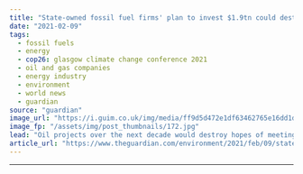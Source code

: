 ```yaml
---
title: "State-owned fossil fuel firms' plan to invest $1.9tn could destroy climate hopes"
date: "2021-02-09"
tags: 
  - fossil fuels
  - energy
  - cop26: glasgow climate change conference 2021
  - oil and gas companies
  - energy industry
  - environment
  - world news
  - guardian
source: "guardian"
image_url: "https://i.guim.co.uk/img/media/ff9d5d472e1df63462765e16dd1d6f90db872d9d/0_8_4928_2957/master/4928.jpg?width=460&quality=85&auto=format&fit=max&s=70cad80ccdf84366dd484d1060a1f0f7"
image_fp: "/assets/img/post_thumbnails/172.jpg"
lead: "Oil projects over the next decade would destroy hopes of meeting Paris climate goals, thinktank warnsThe world’s state-owned fossil fuel companies are poised to invest about $1.9tn (£1.4tn) in the next decade in projects that would destroy any prospe..."
article_url: "https://www.theguardian.com/environment/2021/feb/09/state-owned-fossil-fuel-firms-planning-19tn-investments"
---
```


---
